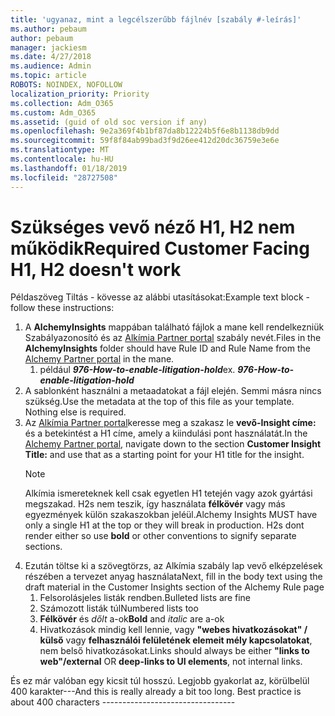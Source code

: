 ```yaml
---
title: 'ugyanaz, mint a legcélszerűbb fájlnév [szabály #-leírás]'
ms.author: pebaum
author: pebaum
manager: jackiesm
ms.date: 4/27/2018
ms.audience: Admin
ms.topic: article
ROBOTS: NOINDEX, NOFOLLOW
localization_priority: Priority
ms.collection: Adm_O365
ms.custom: Adm_O365
ms.assetid: (guid of old soc version if any)
ms.openlocfilehash: 9e2a369f4b1bf87da8b12224b5f6e8b1138db9dd
ms.sourcegitcommit: 59f8f84ab99bad3f9d26ee412d20dc36759e3e6e
ms.translationtype: MT
ms.contentlocale: hu-HU
ms.lasthandoff: 01/18/2019
ms.locfileid: "28727508"
---
```

# <a name="required-customer-facing-h1-h2-doesnt-work"></a><span data-ttu-id="f253a-102">Szükséges vevő néző H1, H2 nem működik</span><span class="sxs-lookup"><span data-stu-id="f253a-102">Required Customer Facing H1, H2 doesn't work</span></span>
<span data-ttu-id="f253a-103">Példaszöveg Tiltás - kövesse az alábbi utasításokat:</span><span class="sxs-lookup"><span data-stu-id="f253a-103">Example text block - follow these instructions:</span></span>

1. <span data-ttu-id="f253a-104">A **AlchemyInsights** mappában található fájlok a mane kell rendelkezniük Szabályazonosító és az [Alkímia Partner portal](https://alchemyportal.azurewebsites.net) szabály nevét.</span><span class="sxs-lookup"><span data-stu-id="f253a-104">Files in the **AlchemyInsights** folder should have Rule ID and Rule Name from the [Alchemy Partner portal](https://alchemyportal.azurewebsites.net) in the mane.</span></span>
    1. <span data-ttu-id="f253a-p101">például ***976-How-to-enable-litigation-hold***</span><span class="sxs-lookup"><span data-stu-id="f253a-p101">ex. ***976-How-to-enable-litigation-hold***</span></span>
1. <span data-ttu-id="f253a-p102">A sablonként használni a metaadatokat a fájl elején. Semmi másra nincs szükség.</span><span class="sxs-lookup"><span data-stu-id="f253a-p102">Use the metadata at the top of this file as your template. Nothing else is required.</span></span>
1. <span data-ttu-id="f253a-109">Az [Alkímia Partner portal](https://alchemyportal.azurewebsites.net)keresse meg a szakasz le **vevő-Insight címe:** és a betekintést a H1 címe, amely a kiindulási pont használatát.</span><span class="sxs-lookup"><span data-stu-id="f253a-109">In the [Alchemy Partner portal](https://alchemyportal.azurewebsites.net), navigate down to the section **Customer Insight Title:** and use that as a starting point for your H1 title for the insight.</span></span> 
    > [!NOTE]
    > <span data-ttu-id="f253a-p103">Alkímia ismereteknek kell csak egyetlen H1 tetején vagy azok gyártási megszakad. H2s nem teszik, így használata **félkövér** vagy más egyezmények külön szakaszokban jeléül.</span><span class="sxs-lookup"><span data-stu-id="f253a-p103">Alchemy Insights MUST have only a single H1 at the top or they will break in production. H2s dont render either so use **bold** or other conventions to signify separate sections.</span></span>
1. <span data-ttu-id="f253a-112">Ezután töltse ki a szövegtörzs, az Alkímia szabály lap vevő elképzelések részében a tervezet anyag használata</span><span class="sxs-lookup"><span data-stu-id="f253a-112">Next, fill in the body text using the draft material in the Customer Insights section of the Alchemy Rule page</span></span>
    1. <span data-ttu-id="f253a-113">Felsorolásjeles listák rendben.</span><span class="sxs-lookup"><span data-stu-id="f253a-113">Bulleted lists are fine</span></span>
    1. <span data-ttu-id="f253a-114">Számozott listák túl</span><span class="sxs-lookup"><span data-stu-id="f253a-114">Numbered lists too</span></span>
    1. <span data-ttu-id="f253a-115">**Félkövér** és *dőlt* a-ok</span><span class="sxs-lookup"><span data-stu-id="f253a-115">**Bold** and *italic* are a-ok</span></span>
    1. <span data-ttu-id="f253a-116">Hivatkozások mindig kell lennie, vagy **"webes hivatkozásokat" / külső** vagy **felhasználói felületének elemeit mély kapcsolatokat**, nem belső hivatkozásokat.</span><span class="sxs-lookup"><span data-stu-id="f253a-116">Links should always be either **"links to web"/external** OR **deep-links to UI elements**, not internal links.</span></span>

<span data-ttu-id="f253a-p104">És ez már valóban egy kicsit túl hosszú. Legjobb gyakorlat az, körülbelül 400 karakter---</span><span class="sxs-lookup"><span data-stu-id="f253a-p104">And this is really already a bit too long. Best practice is about 400 characters ---------------------------------</span></span>